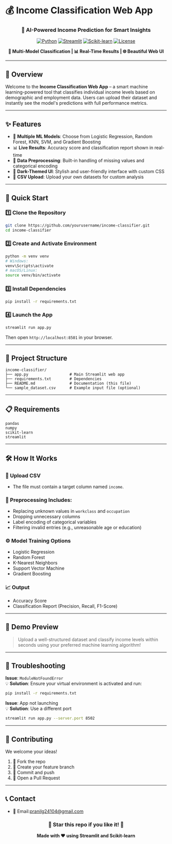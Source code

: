 
# 💰 Income Classification Web App

<div align="center">
  <h3>🚀 AI-Powered Income Prediction for Smart Insights</h3>
  
  [![Python](https://img.shields.io/badge/Python-3.11-blue.svg)](https://www.python.org/downloads/release/python-3110/)
  [![Streamlit](https://img.shields.io/badge/Streamlit-1.22.0+-red.svg)](https://streamlit.io/)
  [![Scikit-learn](https://img.shields.io/badge/Scikit--learn-1.2.2+-orange.svg)](https://scikit-learn.org/)
  [![License](https://img.shields.io/badge/License-MIT-green.svg)](LICENSE)

  **🎯 Multi-Model Classification | 📊 Real-Time Results | 🌐 Beautiful Web UI**
</div>

---

## 🌟 Overview

Welcome to the **Income Classification Web App** – a smart machine learning-powered tool that classifies individual income levels based on demographic and employment data. Users can upload their dataset and instantly see the model's predictions with full performance metrics.

---

## ✨ Features

- 🧠 **Multiple ML Models**: Choose from Logistic Regression, Random Forest, KNN, SVM, and Gradient Boosting
- 📊 **Live Results**: Accuracy score and classification report shown in real-time
- 🔧 **Data Preprocessing**: Built-in handling of missing values and categorical encoding
- 🎨 **Dark-Themed UI**: Stylish and user-friendly interface with custom CSS
- 📂 **CSV Upload**: Upload your own datasets for custom analysis

---

## 🚀 Quick Start

### 1️⃣ Clone the Repository

```bash
git clone https://github.com/yourusername/income-classifier.git
cd income-classifier
```

### 2️⃣ Create and Activate Environment

```bash
python -m venv venv
# Windows:
venv\Scripts\activate
# macOS/Linux:
source venv/bin/activate
```

### 3️⃣ Install Dependencies

```bash
pip install -r requirements.txt
```

### 4️⃣ Launch the App

```bash
streamlit run app.py
```

Then open `http://localhost:8501` in your browser.

---

## 📂 Project Structure

```
income-classifier/
├── app.py                  # Main Streamlit web app
├── requirements.txt        # Dependencies
├── README.md               # Documentation (this file)
└── sample_dataset.csv      # Example input file (optional)
```

---

## 📋 Requirements

```
pandas
numpy
scikit-learn
streamlit
```

---

## 🛠️ How It Works

### 📂 Upload CSV

- The file must contain a target column named `income`.

### 🔧 Preprocessing Includes:

- Replacing unknown values in `workclass` and `occupation`
- Dropping unnecessary columns
- Label encoding of categorical variables
- Filtering invalid entries (e.g., unreasonable age or education)

### ⚙️ Model Training Options

- Logistic Regression
- Random Forest
- K-Nearest Neighbors
- Support Vector Machine
- Gradient Boosting

### 📈 Output

- Accuracy Score
- Classification Report (Precision, Recall, F1-Score)

---

## 🎥 Demo Preview

> Upload a well-structured dataset and classify income levels within seconds using your preferred machine learning algorithm!

---

## 🐛 Troubleshooting

**Issue**: `ModuleNotFoundError`  
💡 **Solution**: Ensure your virtual environment is activated and run:  
```bash
pip install -r requirements.txt
```

**Issue**: App not launching  
💡 **Solution**: Use a different port  
```bash
streamlit run app.py --server.port 8502
```

---

## 🤝 Contributing

We welcome your ideas!

1. 🍴 Fork the repo
2. 🌿 Create your feature branch
3. 💾 Commit and push
4. 🔄 Open a Pull Request

---

## 📞 Contact

- 📧 Email:pranilg24104@gmail.com



<div align="center">
  
### 🌟 Star this repo if you like it! 🌟  
**Made with ❤️ using Streamlit and Scikit-learn**

</div>
